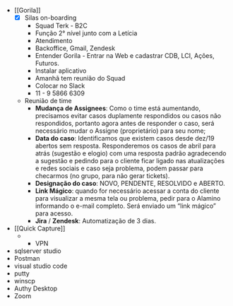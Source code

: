 - [[Gorila]]
    - [x]   Silas on-boarding
        - Squad Terk - B2C
        - Função 2° nível junto com a Letícia
        - Atendimento
        - Backoffice, Gmail, Zendesk
        - Entender Gorila - Entrar na Web e cadastrar CDB, LCI, Ações, Futuros.
        - Instalar aplicativo
        - Amanhã tem reunião do Squad
        - Colocar no Slack
        - 11 - 9 5866 6309
    - Reunião de time
        - **Mudança de Assignees**: Como o time está aumentando, precisamos evitar casos duplamente respondidos ou casos não respondidos, portanto agora antes de responder o caso, será necessário mudar o Assigne (proprietário) para seu nome;
        - **Data do caso**: Identificamos que existem casos desde dez/19 abertos sem resposta. Responderemos os casos de abril para atrás (sugestão e elogio) com uma resposta padrão agradecendo a sugestão e pedindo para o cliente ficar ligado nas atualizações e redes sociais e caso seja problema, podem passar para checarmos (no grupo, para não gerar tickets).
        - **Designação do caso**: NOVO, PENDENTE, RESOLVIDO e ABERTO.
        - **Link Mágico**: quando for necessário acessar a conta do cliente para visualizar a mesma tela ou problema, pedir para o Alamino informando o e-mail completo. Será enviado um “link mágico” para acesso.
        - **Jira** / **Zendesk**: Automatização de 3 dias. 
- [[Quick Capture]]
    - - VPN
- sqlserver studio
- Postman
- visual studio code
- putty
- winscp
- Authy Desktop
- Zoom


